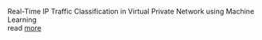 Real-Time IP Traffic Classification in Virtual Private Network using Machine Learning
<br>
read <a href="">more</a>
